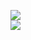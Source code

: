 [![](https://img.shields.io/badge/Made%20With-Github%20Spray-lightgrey.svg?style=for-the-badge&logo=github)](https://github.com/Annihil/github-spray#16569)  
[![](https://i.imgur.com/2DrTn0Z.gif)](https://github.com/Annihil/github-spray)